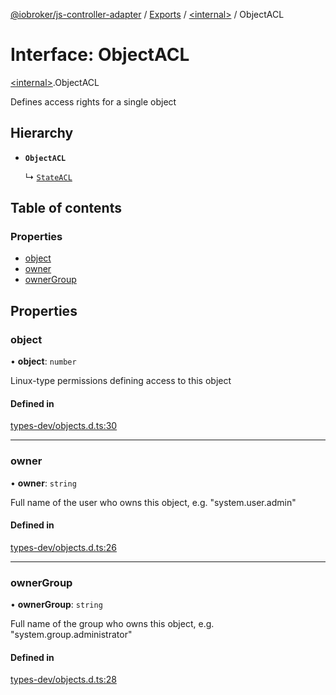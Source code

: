 [@iobroker/js-controller-adapter](../README.md) / [Exports](../modules.md) / [\<internal\>](../modules/internal_.md) / ObjectACL

# Interface: ObjectACL

[\<internal\>](../modules/internal_.md).ObjectACL

Defines access rights for a single object

## Hierarchy

- **`ObjectACL`**

  ↳ [`StateACL`](internal_.StateACL.md)

## Table of contents

### Properties

- [object](internal_.ObjectACL.md#object)
- [owner](internal_.ObjectACL.md#owner)
- [ownerGroup](internal_.ObjectACL.md#ownergroup)

## Properties

### object

• **object**: `number`

Linux-type permissions defining access to this object

#### Defined in

[types-dev/objects.d.ts:30](https://github.com/ioBroker/ioBroker.js-controller/blob/31d1cb492/packages/types-dev/objects.d.ts#L30)

___

### owner

• **owner**: `string`

Full name of the user who owns this object, e.g. "system.user.admin"

#### Defined in

[types-dev/objects.d.ts:26](https://github.com/ioBroker/ioBroker.js-controller/blob/31d1cb492/packages/types-dev/objects.d.ts#L26)

___

### ownerGroup

• **ownerGroup**: `string`

Full name of the group who owns this object, e.g. "system.group.administrator"

#### Defined in

[types-dev/objects.d.ts:28](https://github.com/ioBroker/ioBroker.js-controller/blob/31d1cb492/packages/types-dev/objects.d.ts#L28)

